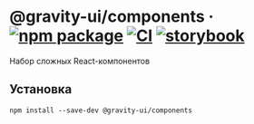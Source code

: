 # @gravity-ui/components · [![npm package](https://img.shields.io/npm/v/@gravity-ui/components)](https://www.npmjs.com/package/@gravity-ui/components) [![CI](https://img.shields.io/github/actions/workflow/status/gravity-ui/components/.github/workflows/ci.yml?label=CI&logo=github)](https://github.com/gravity-ui/components/actions/workflows/ci.yml?query=branch:main) [![storybook](https://img.shields.io/badge/Storybook-deployed-ff4685)](https://preview.gravity-ui.com/components/)

Набор сложных React-компонентов

## Установка

```shell
npm install --save-dev @gravity-ui/components
```